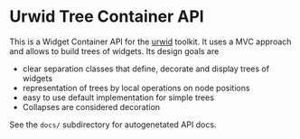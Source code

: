 Urwid Tree Container API
========================

This is a Widget Container API for the [urwid][urwid] toolkit.
It uses a MVC approach and allows to build trees of widgets.
Its design goals are

* clear separation classes that define, decorate and display trees of widgets
* representation of trees by local operations on node positions
* easy to use default implementation for simple trees
* Collapses are considered decoration

See the `docs/` subdirectory for autogenetated API docs.

[urwid]: http://excess.org/urwid/
